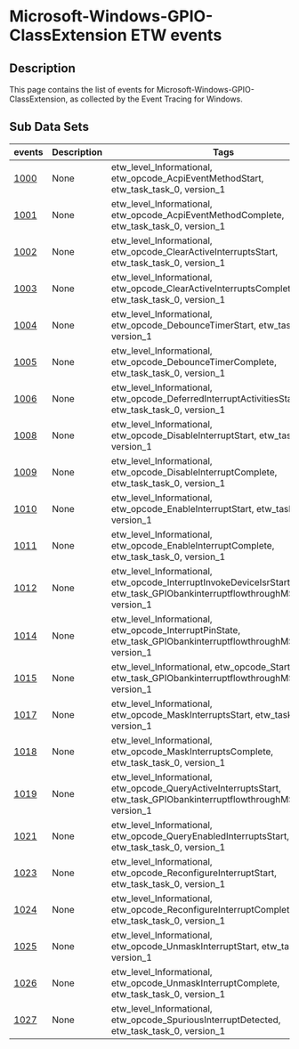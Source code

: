 # Microsoft-Windows-GPIO-ClassExtension ETW events

## Description
This page contains the list of events for Microsoft-Windows-GPIO-ClassExtension, as collected by the Event Tracing for Windows.

## Sub Data Sets
|events|Description|Tags|
|---|---|---|
|[1000](events/event-1000_v1.md)|None|etw_level_Informational, etw_opcode_AcpiEventMethodStart, etw_task_task_0, version_1|
|[1001](events/event-1001_v1.md)|None|etw_level_Informational, etw_opcode_AcpiEventMethodComplete, etw_task_task_0, version_1|
|[1002](events/event-1002_v1.md)|None|etw_level_Informational, etw_opcode_ClearActiveInterruptsStart, etw_task_task_0, version_1|
|[1003](events/event-1003_v1.md)|None|etw_level_Informational, etw_opcode_ClearActiveInterruptsComplete, etw_task_task_0, version_1|
|[1004](events/event-1004_v1.md)|None|etw_level_Informational, etw_opcode_DebounceTimerStart, etw_task_task_0, version_1|
|[1005](events/event-1005_v1.md)|None|etw_level_Informational, etw_opcode_DebounceTimerComplete, etw_task_task_0, version_1|
|[1006](events/event-1006_v1.md)|None|etw_level_Informational, etw_opcode_DeferredInterruptActivitiesStart, etw_task_task_0, version_1|
|[1008](events/event-1008_v1.md)|None|etw_level_Informational, etw_opcode_DisableInterruptStart, etw_task_task_0, version_1|
|[1009](events/event-1009_v1.md)|None|etw_level_Informational, etw_opcode_DisableInterruptComplete, etw_task_task_0, version_1|
|[1010](events/event-1010_v1.md)|None|etw_level_Informational, etw_opcode_EnableInterruptStart, etw_task_task_0, version_1|
|[1011](events/event-1011_v1.md)|None|etw_level_Informational, etw_opcode_EnableInterruptComplete, etw_task_task_0, version_1|
|[1012](events/event-1012_v1.md)|None|etw_level_Informational, etw_opcode_InterruptInvokeDeviceIsrStart, etw_task_GPIObankinterruptflowthroughMSGPIOCLX, version_1|
|[1014](events/event-1014_v1.md)|None|etw_level_Informational, etw_opcode_InterruptPinState, etw_task_GPIObankinterruptflowthroughMSGPIOCLX, version_1|
|[1015](events/event-1015_v1.md)|None|etw_level_Informational, etw_opcode_Start, etw_task_GPIObankinterruptflowthroughMSGPIOCLX, version_1|
|[1017](events/event-1017_v1.md)|None|etw_level_Informational, etw_opcode_MaskInterruptsStart, etw_task_task_0, version_1|
|[1018](events/event-1018_v1.md)|None|etw_level_Informational, etw_opcode_MaskInterruptsComplete, etw_task_task_0, version_1|
|[1019](events/event-1019_v1.md)|None|etw_level_Informational, etw_opcode_QueryActiveInterruptsStart, etw_task_GPIObankinterruptflowthroughMSGPIOCLX, version_1|
|[1021](events/event-1021_v1.md)|None|etw_level_Informational, etw_opcode_QueryEnabledInterruptsStart, etw_task_task_0, version_1|
|[1023](events/event-1023_v1.md)|None|etw_level_Informational, etw_opcode_ReconfigureInterruptStart, etw_task_task_0, version_1|
|[1024](events/event-1024_v1.md)|None|etw_level_Informational, etw_opcode_ReconfigureInterruptComplete, etw_task_task_0, version_1|
|[1025](events/event-1025_v1.md)|None|etw_level_Informational, etw_opcode_UnmaskInterruptStart, etw_task_task_0, version_1|
|[1026](events/event-1026_v1.md)|None|etw_level_Informational, etw_opcode_UnmaskInterruptComplete, etw_task_task_0, version_1|
|[1027](events/event-1027_v1.md)|None|etw_level_Informational, etw_opcode_SpuriousInterruptDetected, etw_task_task_0, version_1|
